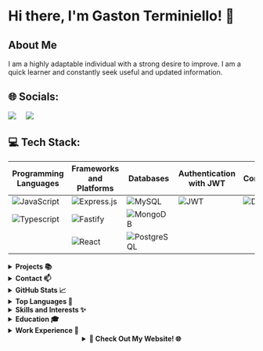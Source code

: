 # Hi there, I'm Gaston Terminiello! 👋

## About Me
I am a highly adaptable individual with a strong desire to improve. I am a quick learner and constantly seek useful and updated information.

## 🌐 Socials:
[<img class="icon" src="https://img.icons8.com/color/48/000000/linkedin.png"/>](https://www.linkedin.com/in/gaston-terminiello/)
&nbsp;&nbsp;&nbsp;
[<img class="icon" src="https://img.icons8.com/color/48/000000/discord-logo.png"/>](https://discord.gg/8RHtTj5V)

## 💻 Tech Stack:

| **Programming Languages**   | **Frameworks and Platforms** | **Databases**         | **Authentication with JWT** | **Containers** | **Server-Side Language**   |
|-----------------------------|------------------------------|-----------------------|------------------------------|----------------|----------------------------|
| ![JavaScript](https://img.shields.io/badge/javascript-%23323330.svg?style=for-the-badge&logo=javascript&logoColor=%23F7DF1E)   | ![Express.js](https://img.shields.io/badge/express.js-%23404d59.svg?style=for-the-badge&logo=express&logoColor=%2361DAFB) | ![MySQL](https://img.shields.io/badge/mysql-%2300f.svg?style=for-the-badge&logo=mysql&logoColor=white)   | ![JWT](https://img.shields.io/badge/JSON%20Web%20Tokens-JWT-%232496ED?style=for-the-badge)   | ![Docker](https://img.shields.io/badge/docker-%232496ED.svg?style=for-the-badge&logo=docker&logoColor=white) | ![Node.js](https://img.shields.io/badge/node.js-6DA55F?style=for-the-badge&logo=node.js&logoColor=white)   |
| ![Typescript](https://img.shields.io/badge/TYPESCRIPT-99ccff?style=for-the-badge&logo=typescript)   | ![Fastify](https://img.shields.io/badge/Fastify-ca4d30?style=for-the-badge&logo=fastify)  | ![MongoDB](https://img.shields.io/badge/MongoDB-grey?style=for-the-badge&logo=mongodb)   |                              |                |                            |
|                             | ![React](https://img.shields.io/badge/react-%2320232a.svg?style=for-the-badge&logo=react&logoColor=%2361DAFB)   | ![PostgreSQL](https://img.shields.io/badge/PostgreSQL-336791?style=for-the-badge&logo=postgresql&logoColor=white)   |                              |                |                            |


<details>
<summary><strong>Projects 📚</strong></summary>

- **My Home Page:** [(https://github.com/Gastonnter/My-Home-Page)]- 
- **Mejor Vendelo:** .[(https://github.com/Gastonnter/mejorVendelo)] -
- **Ecommerce:** [(https://github.com/ExperionSolution/ecommerce-node)] - 
<!-- Add more projects as needed -->

</details>

<details>
<summary><strong>Contact 📫</strong></summary>

- Email: terminiello.gastonnahuel@gmail.com
- Phone: +54-2215414540

</details>

<details>
<summary><strong>GitHub Stats 📈</strong></summary>

![Your GitHub Stats](https://github-readme-stats.vercel.app/api?username=Gastonnter&show_icons=true&theme=radical)

</details>

<details>
<summary><strong>Top Languages 🌟</strong></summary>

![Top Languages](https://github-readme-stats.vercel.app/api/top-langs/?username=Gastonnter&layout=compact&theme=radical)

</details>
<details>
<summary><strong>Skills and Interests ✨</strong></summary>

- Skill 1
- Skill 2
- Skill 3

<!-- Add more skills and interests as needed -->

</details>

<details>
<summary><strong>Education 🎓</strong></summary>

- Web Developer, Digital House,

</details>

<details>
<summary><strong>Work Experience 💼</strong></summary>

- Backend Developer , Ministerio de Justicia , Direccion de Desarrollo de Software-April 10th
  - performing tasks in the backend area.

- Full Stack Developer , MejorVendelo, eccomerce
  - layout and design of the website.


</details>

<details>
<summary style="text-align: center;"><strong>🚀 Check Out My Website! 🌐</strong></summary>

<p align="center">
  <a href="https://gastonterminiello.vercel.app/" target="_blank">
    <img src="https://i.imgur.com/g1jshsc.png" alt="My Website" style="border-radius: 10px; box-shadow: 0px 2px 6px rgba(0, 0, 0, 0.2);" onmouseover="this.style.opacity=0.8;" onmouseout="this.style.opacity=1;" width="700">
  </a>
</p>

</details>
